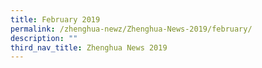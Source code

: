 ```yaml
---
title: February 2019
permalink: /zhenghua-newz/Zhenghua-News-2019/february/
description: ""
third_nav_title: Zhenghua News 2019
---
```

